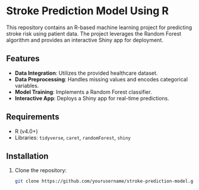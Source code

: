 # Stroke Prediction Model Using R

This repository contains an R-based machine learning project for predicting stroke risk using patient data. The project leverages the Random Forest algorithm and provides an interactive Shiny app for deployment.

## Features
- **Data Integration**: Utilizes the provided healthcare dataset.
- **Data Preprocessing**: Handles missing values and encodes categorical variables.
- **Model Training**: Implements a Random Forest classifier.
- **Interactive App**: Deploys a Shiny app for real-time predictions.

## Requirements
- R (v4.0+)
- Libraries: `tidyverse`, `caret`, `randomForest`, `shiny`

## Installation
1. Clone the repository:
   ```bash
   git clone https://github.com/yourusername/stroke-prediction-model.git
